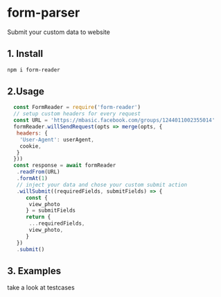 # form-parser
Submit your custom data to website

## 1. Install 

```bash
npm i form-reader
```

## 2.Usage

```javascript
  const FormReader = require('form-reader')
  // setup custom headers for every request
  const URL = 'https://mbasic.facebook.com/groups/1244011002355014' 
  formReader.willSendRequest(opts => merge(opts, {
   headers: {
    'User-Agent': userAgent,
    cookie,
   }
  }))
  const response = await formReader
   .readFrom(URL)
   .formAt(1)
   // inject your data and chose your custom submit action
   .willSubmit((requiredFields, submitFields) => {
      const {
       view_photo
      } = submitFields
      return {
       ...requiredFields,
       view_photo,
      }
   })
   .submit()
```

## 3. Examples

take a look at testcases
